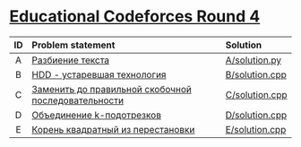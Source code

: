 # [Educational Codeforces Round 4](http://codeforces.com/contest/612)

| ID  | Problem statement                                                                                       | Solution                           |
|:---:|:--------------------------------------------------------------------------------------------------------|:-----------------------------------|
|  A  | [Разбиение текста                                        ](http://codeforces.com/contest/612/problem/A) | [A/solution.py ](A/solution.py )   |
|  B  | [HDD - устаревшая технология                             ](http://codeforces.com/contest/612/problem/B) | [B/solution.cpp](B/solution.cpp)   |
|  C  | [Заменить до правильной скобочной последовательности     ](http://codeforces.com/contest/612/problem/C) | [C/solution.cpp](C/solution.cpp)   |
|  D  | [Объединение k-подотрезков                               ](http://codeforces.com/contest/612/problem/D) | [D/solution.cpp](D/solution.cpp)   |
|  E  | [Корень квадратный из перестановки                       ](http://codeforces.com/contest/612/problem/E) | [E/solution.cpp](E/solution.cpp)   |
